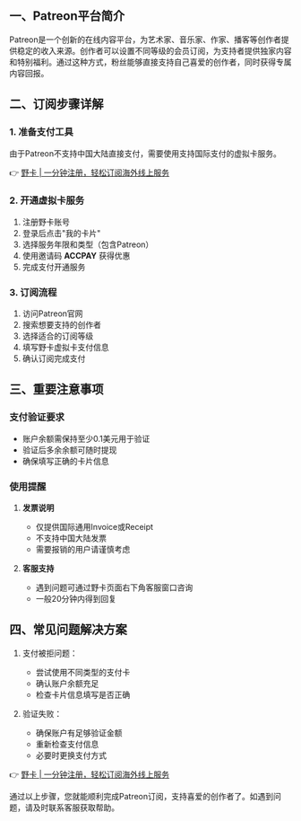 ## 一、Patreon平台简介

Patreon是一个创新的在线内容平台，为艺术家、音乐家、作家、播客等创作者提供稳定的收入来源。创作者可以设置不同等级的会员订阅，为支持者提供独家内容和特别福利。通过这种方式，粉丝能够直接支持自己喜爱的创作者，同时获得专属内容回报。

## 二、订阅步骤详解

### 1. 准备支付工具

由于Patreon不支持中国大陆直接支付，需要使用支持国际支付的虚拟卡服务。

👉 [野卡 | 一分钟注册，轻松订阅海外线上服务](https://bit.ly/bewildcard)

### 2. 开通虚拟卡服务

1. 注册野卡账号
2. 登录后点击"我的卡片"
3. 选择服务年限和类型（包含Patreon）
4. 使用邀请码 **ACCPAY** 获得优惠
5. 完成支付开通服务

### 3. 订阅流程

1. 访问Patreon官网
2. 搜索想要支持的创作者
3. 选择适合的订阅等级
4. 填写野卡虚拟卡支付信息
5. 确认订阅完成支付

## 三、重要注意事项

### 支付验证要求

- 账户余额需保持至少0.1美元用于验证
- 验证后多余余额可随时提现
- 确保填写正确的卡片信息

### 使用提醒

1. **发票说明**
   - 仅提供国际通用Invoice或Receipt
   - 不支持中国大陆发票
   - 需要报销的用户请谨慎考虑

2. **客服支持**
   - 遇到问题可通过野卡页面右下角客服窗口咨询
   - 一般20分钟内得到回复

## 四、常见问题解决方案

1. 支付被拒问题：
   - 尝试使用不同类型的支付卡
   - 确认账户余额充足
   - 检查卡片信息填写是否正确

2. 验证失败：
   - 确保账户有足够验证金额
   - 重新检查支付信息
   - 必要时更换支付方式

👉 [野卡 | 一分钟注册，轻松订阅海外线上服务](https://bit.ly/bewildcard)

通过以上步骤，您就能顺利完成Patreon订阅，支持喜爱的创作者了。如遇到问题，请及时联系客服获取帮助。